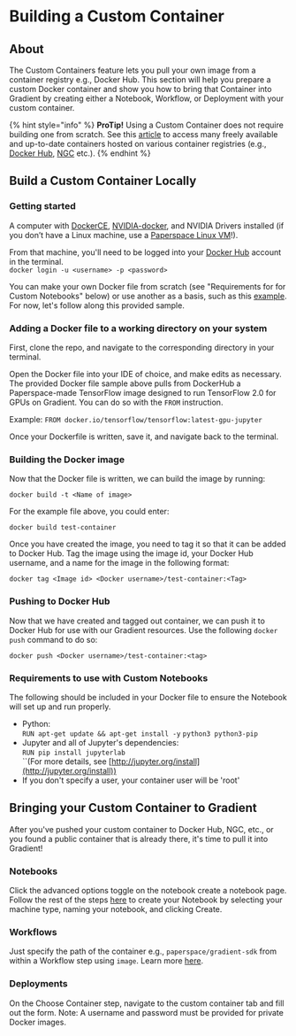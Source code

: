 # Building a Custom Container

## About

The Custom Containers feature lets you pull your own image from a container registry e.g., Docker Hub. This section will help you prepare a custom Docker container and show you how to bring that Container into Gradient by creating either a Notebook, Workflow, or Deployment with your custom container.&#x20;

{% hint style="info" %}
**ProTip!** Using a Custom Container does not require building one from scratch.  See this [article](./) to access many freely available and up-to-date containers hosted on various container registries (e.g., [Docker Hub](https://hub.docker.com), [NGC](https://ngc.nvidia.com/catalog/landing) etc.).
{% endhint %}

## Build a Custom Container Locally

### Getting started

A computer with [DockerCE](https://github.com/docker/docker-ce), [NVIDIA-docker](https://github.com/NVIDIA/nvidia-docker), and NVIDIA Drivers installed (if you don’t have a Linux machine, use a [Paperspace Linux VM](https://www.paperspace.com/pricing)!).

From that machine, you'll need to be logged into your [Docker Hub](https://hub.docker.com) account in the terminal. \
`docker login -u <username> -p <password>`

You can make your own Docker file from scratch (see "Requirements for for Custom Notebooks" below) or use another as a basis, such as this [example](https://github.com/gradient-ai/tensorflow-python/blob/master/Dockerfile). For now, let's follow along this provided sample.

### Adding a Docker file to a working directory on your system

First, clone the repo, and navigate to the corresponding directory in your terminal.&#x20;

Open the Docker file into your IDE of choice, and make edits as necessary. The provided Docker file sample above pulls from DockerHub a Paperspace-made TensorFlow image designed to run TensorFlow 2.0 for GPUs on Gradient. You can do so with the `FROM` instruction.

Example: `FROM docker.io/tensorflow/tensorflow:latest-gpu-jupyter`

Once your Dockerfile is written, save it, and navigate back to the terminal.

### Building the Docker image

Now that the Docker file is written, we can build the image by running:

&#x20;`docker build -t <Name of image>`&#x20;

For the example file above, you could enter:&#x20;

`docker build test-container`

Once you have created the image, you need to tag it so that it can be added to Docker Hub. Tag the image using the image id, your Docker Hub username, and a name for the image in the following format:

`docker tag <Image id> <Docker username>/test-container:<Tag>`

### Pushing to Docker Hub

Now that we have created and tagged out container, we can push it to Docker Hub for use with our Gradient resources. Use the following `docker push` command to do so:&#x20;

`docker push <Docker username>/test-container:<tag>`

### &#x20;Requirements to use with Custom Notebooks&#x20;

The following should be included in your Docker file to ensure the Notebook will set up and run properly.&#x20;

* Python: \
  `RUN apt-get update && apt-get install -y` `python3 python3-pip`
* Jupyter and all of Jupyter's dependencies: \
  `RUN pip install jupyterlab`\
  ``(For more details, see [http://jupyter.org/install](http://jupyter.org/install))
* If you don't specify a user, your container user will be 'root'

## Bringing your Custom Container to Gradient

After you've pushed your custom container to Docker Hub, NGC, etc., or you found a public container that is already there, it's time to pull it into Gradient!

### Notebooks &#x20;

Click the advanced options toggle on the notebook create a notebook page. Follow the rest of the steps [here](./#custom-containers) to create your Notebook by selecting your machine type, naming your notebook, and clicking Create.&#x20;

### Workflows

Just specify the path of the container e.g., `paperspace/gradient-sdk` from within a Workflow step using `image`. Learn more [here](../../../workflows/).

### Deployments

On the Choose Container step, navigate to the custom container tab and fill out the form. Note: A username and password must be provided for private Docker images. &#x20;

